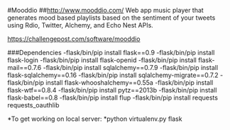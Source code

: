 #Mooddio
##http://www.mooddio.com/
Web app music player that generates mood based playlists based on the sentiment of your tweets using Rdio, Twitter, Alchemy, and Echo Nest APIs.

https://challengepost.com/software/mooddio

###Dependencies
-flask/bin/pip install flask==0.9
-flask/bin/pip install flask-login
-flask/bin/pip install flask-openid
-flask/bin/pip install flask-mail==0.7.6
-flask/bin/pip install sqlalchemy==0.7.9
-flask/bin/pip install flask-sqlalchemy==0.16
-flask/bin/pip install sqlalchemy-migrate==0.7.2
-flask/bin/pip install flask-whooshalchemy==0.55a
-flask/bin/pip install flask-wtf==0.8.4
-flask/bin/pip install pytz==2013b
-flask/bin/pip install flask-babel==0.8
-flask/bin/pip install flup
-flask/bin/pip install requests requests_oauthlib

*To get working on local server:
*python virtualenv.py flask
